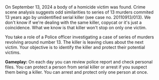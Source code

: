 On September 13, 2024 a body of a homicide victim was found.
Crime scene analysis suggests odd similarities to series of 13 murders commited 13 years ago by unidentified serial killer (see case no. 20110913/013).
We don't know if we're dealing with the same killer, copycat or it's just a coincidence.
What we know is that killer won't stop on only one victim.

You take a role of a Police officer investigating a case of series of murders revolving around number 13.
The killer is leaving clues about the next victim.
Your objective is to identify the killer and protect their potential victims.

**Gameplay:**
On each day you can review police report and check personal files.
You can protect a person from serial killer or arrest if you suspect them being a killer.
You can arrest and protect only one person at once.